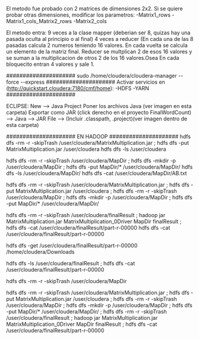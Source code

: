 El metodo fue probado con 2 matrices de dimensiones 2x2. Si se quiere probar otras dimensiones, modificar los parametros: 
-Matrix1_rows
-Matrix1_cols_Matrix2_rows
-Matrix2_cols

El metodo entra:
9 veces a la clase mapper (deberian ser 8, quizas hay una pasada oculta al principio o al final)
4 veces a reducer 
(En cada una de las 8 pasadas calcula 2 numeros teniendo 16 valores. En cada vuelta se calcula un elemento de la matriz final. Reducer se multplican 2 de esos 16 valores y se suman a la multiplicacion de otros 2 de los 16 valores.Osea En cada bloquecito entran 4 valores y sale 1.

#####################
sudo /home/cloudera/cloudera-manager --force --express
#####################
Activar servicios en (http://quickstart.cloudera:7180/cmf/home):
-HDFS
-YARN
#####################


ECLIPSE:
New --> Java Project
Poner los archivos Java (ver imagen en esta carpeta)
Exportar como JAR (click derecho en el proyecto FinalWordCount) --> Java --> JAR File --> (Incluir .classpath, .project)(ver imagen dentro de esta carpeta)


#####################
EN HADOOP
#####################
hdfs dfs -rm -r -skipTrash /user/cloudera/MatrixMultiplication.jar ; hdfs dfs -put MatrixMultiplication.jar /user/cloudera
hdfs dfs -ls /user/cloudera

hdfs dfs -rm -r -skipTrash /user/cloudera/MapDir ; hdfs dfs -mkdir -p /user/cloudera/MapDir ; hdfs dfs -put MapDir/* /user/cloudera/MapDir/
hdfs dfs -ls /user/cloudera/MapDir/
hdfs dfs -cat /user/cloudera/MapDir/AB.txt

hdfs dfs -rm -r -skipTrash /user/cloudera/MatrixMultiplication.jar ; hdfs dfs -put MatrixMultiplication.jar /user/cloudera ; hdfs dfs -rm -r -skipTrash /user/cloudera/MapDir ; hdfs dfs -mkdir -p /user/cloudera/MapDir ; hdfs dfs -put MapDir/* /user/cloudera/MapDir/

hdfs dfs -rm -r -skipTrash /user/cloudera/finalResult ; hadoop jar MatrixMultiplication.jar MatrixMultiplication_0Driver MapDir finalResult ; hdfs dfs -cat /user/cloudera/finalResult/part-r-00000
hdfs dfs -cat /user/cloudera/finalResult/part-r-00000

hdfs dfs -get /user/cloudera/finalResult/part-r-00000 /home/cloudera/Downloads

hdfs dfs -ls /user/cloudera/finalResult ; hdfs dfs -cat /user/cloudera/finalResult/part-r-00000

hdfs dfs -rm -r -skipTrash /user/cloudera/MapDir

hdfs dfs -rm -r -skipTrash /user/cloudera/MatrixMultiplication.jar ; hdfs dfs -put MatrixMultiplication.jar /user/cloudera ; hdfs dfs -rm -r -skipTrash /user/cloudera/MapDir ; hdfs dfs -mkdir -p /user/cloudera/MapDir ; hdfs dfs -put MapDir/* /user/cloudera/MapDir/ ; hdfs dfs -rm -r -skipTrash /user/cloudera/finalResult ; hadoop jar MatrixMultiplication.jar MatrixMultiplication_0Driver MapDir finalResult ; hdfs dfs -cat /user/cloudera/finalResult/part-r-00000
